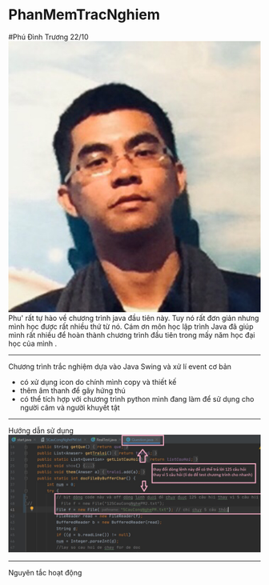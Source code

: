 # PhanMemTracNghiem
#Phú Đình Trương 22/10
![alt text](https://github.com/phudinhtruongk18/PhanMemTracNghiem/blob/master/anh/huongdan/me.jpg?raw=true)
Phu' rất tự hào về chương trình java đầu tiên này. 
Tuy nó rất đơn giản nhưng mình học được rất nhiều thứ từ nó. 
Cám ơn môn học lập trình Java đã giúp mình rất nhiều để hoàn thành chương trình đầu tiên trong mấy năm học đại học của mình .
*********************
Chương trình trắc nghiệm dựa vào Java Swing và xử lí event cơ bản
* có xử dụng icon do chính mình copy và thiết kế
* thêm âm thanh để gây hứng thú
* có thể tích hợp với chương trình python mình đang làm để sử dụng cho người câm và người khuyết tật
*********************
Hướng dẫn sử dụng
![alt text](https://github.com/phudinhtruongk18/PhanMemTracNghiem/blob/master/anh/huongdan/huongdan.jpg?raw=true)
*********************
Nguyên tắc hoạt động
